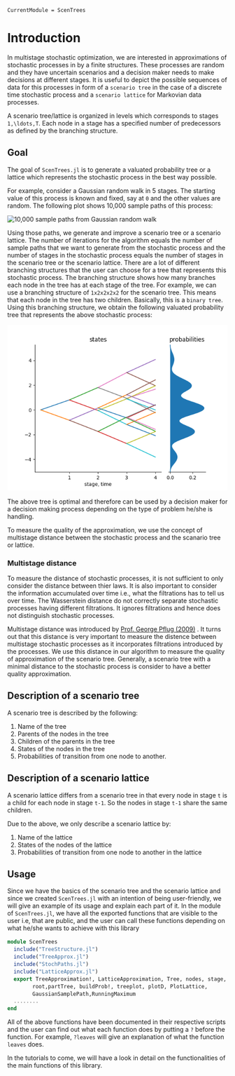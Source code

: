 ```@meta
CurrentModule = ScenTrees
```

# Introduction

In multistage stochastic optimization, we are interested in approximations of  stochastic processes in by a finite structures. These processes are random and they have uncertain scenarios and a decision maker needs to make decisions at different stages. It is useful to depict the possible sequences of data for this processes in form of a `scenario tree` in the case of a discrete time stochastic process and a `scenario lattice` for Markovian data processes.

A scenario tree/lattice is organized in levels which corresponds to stages ``1,\ldots,T``. Each node in a stage has a specified number of predecessors as defined by the branching structure.

## Goal

The goal  of `ScenTrees.jl` is to generate a valuated probability tree or a lattice which represents the stochastic process in the best way possible. 

For example, consider a Gaussian random walk in 5 stages. The starting value of this process is known and fixed, say at ``0`` and the other values are random. The following plot shows 10,000 sample paths of this process:

![10,000 sample paths from Gaussian random walk](../assets/100000GaussianPaths.png)

Using those paths, we generate and improve a scenario tree or a scenario lattice. The number of iterations for the algorithm equals the number of sample paths that we want to generate from the stochastic process and the number of stages in the stochastic process equals the number of stages in the scenario tree or the scenario lattice. There are a lot of different branching structures that the user can choose for a tree that represents this stochastic process. The branching structure shows how many branches each node in the tree has at each stage of the tree. For example, we can use a branching structure of ``1x2x2x2x2`` for the scenario tree. This means that each node in the tree has two children. Basically, this is a `binary tree`. Using this branching structure, we obtain the following valuated probability tree that represents the above stochastic process:

![Scenario Tree 1x2x2x2x2](../assets/TreeExample.png)

The above tree is optimal and therefore can be used by a decision maker for a decision making process depending on the type of problem he/she is handling.

To measure the quality of the approximation, we use the concept of multistage distance between the stochastic process and the scanario tree or lattice.

### Multistage distance

To measure the distance of stochastic processes, it is not sufficient to only consider the distance between thier laws. It is also important to consider the information accumulated over time i.e., what the filtrations has to tell us over time. The Wasserstein distance do not correctly separate stochastic processes having different filtrations. It ignores filtrations and hence does not distinguish stochastic processes.

Multistage distance was introduced by [Prof. George Pflug (2009)](https://doi.org/10.1137/080718401) . It turns out that this distance is very important to measure the distence between multistage stochastic processes as it incorporates filtrations introduced by the processes. We use this distance in our algorithm to measure the quality of approximation of the scenario tree. Generally, a scenario tree with a minimal distance to the stochastic process is consider to have a better quality approximation.

## Description of a scenario tree

A scenario tree is described by the following:

1. Name of the tree
2. Parents of the nodes in the tree
3. Children of the parents in the tree 
4. States of the nodes in the tree
5. Probabilities of transition from one node to another.

## Description of a scenario lattice

A scenario lattice differs from a scenario tree in that every node in stage `t` is a child for each node in stage `t-1`. So the nodes in stage `t-1` share the same children.

Due to the above, we only describe a scenario lattice by:

1. Name of the lattice
2. States of the nodes of the lattice
3. Probabilities of transition from one node to another in the lattice

## Usage

Since we have the basics of the scenario tree and the scenario lattice and since we created `ScenTrees.jl` 
with an intention of being user-friendly, we will give an example of its usage and explain each part of it. 
In the module of `ScenTrees.jl`, we have all the exported functions that are visible to the user i.e, that are public, and the user can call these functions depending on what he/she wants to achieve with this library

```julia
module ScenTrees
  include("TreeStructure.jl")
  include("TreeApprox.jl")
  include("StochPaths.jl")
  include("LatticeApprox.jl")
  export TreeApproximation!, LatticeApproximation, Tree, nodes, stage, height, leaves,
        root,partTree, buildProb!, treeplot, plotD, PlotLattice,
        GaussianSamplePath,RunningMaximum
  ........
end
```

All of the above functions have been documented in their respective scripts and the user can find out what each function does by putting a `?` before the function. For example, `?leaves` will give an explanation of what the function `leaves` does. 

In the tutorials to come, we will have a look in detail on the functionalities of the main functions of this library.